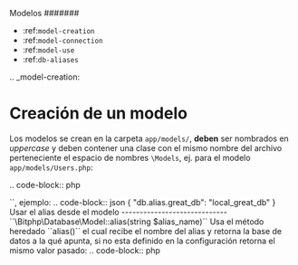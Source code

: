 Modelos
#######

- :ref:`model-creation`
- :ref:`model-connection`
- :ref:`model-use`
- :ref:`db-aliases`

.. _model-creation:

Creación de un modelo
=====================

Los modelos se crean en la carpeta ``app/models/``, **deben** ser nombrados en *uppercase* y deben contener una clase con el mismo nombre del archivo perteneciente el espacio de nombres ``\Models``, ej. para el modelo ``app/models/Users.php``:

.. code-block:: php

   <?php

   namespace Models;

   class Users {
      // ...
   }

.. _model-connection:

Parametros de conexión
======================

Se pueden definir los parametros de conexión, usuario, contraseña y host, para usar en todos los modelos desde el archivo de configuración ``app/config.json``:

.. code-block:: json

   {
      "db.user": "your_us3r",
      "db.pass": "your_p4ssw0rd",
      "db.host": "localhost"
   }

Y para utilizarlos simplemente extiende tu modelo a partir de la clase ``\Bitphp\Database\Model``, con esto el modelo hereda el método estatico ``self::loadConfiguration()`` qué seteará las propiedades ``self::$user``, ``self::$pass`` y ``self::$host`` con los valores definidos en la configuración:

.. code-block:: php

   <?php

   namespace Models;

   use \Bitphp\Database\Model;

   class Users extends Model {

      protected $pdo;

      protected static function connect() {
         self::loadConfiguration();
         
         // self::$user == your_us3r
         // self::$pass == your_p4ssw0rd
         // self::$host == connection_host

         // self::$pdo = new PDO(...); conectar via PDO
      }

      public static function find($id) {
         // ... consulta a través del objeto PDO self::$pdo
      }
   }

.. _model-use:

Como usar los modelos
=====================

Desde el controlador o una ruta usa el modelo a través de la clase ``\Models\MyModel``, la auto-carga de Bitphp se encargará de incluir el archivo del modelo.

.. code-block:: php

   <?php

   require '../autoload.php';

   use \Bitphp\Route;

   Route::match('GET /user/$user_id', function($user_id) {
      $user = \Models\Users::find($user_id);
   });

Es por eso qué recomendamos qué tus modelos sean clases con metodos estaticos, para qué sean más comodos de manejar desde los controladores, y de hecho la clase ``\Bitphp\Database\Model`` esta diseñada para funcionar en clases estaticas.

.. _db-aliases:

Conectar usando un alias
========================

Puedes definir un *alias* para un nombre de una base de datos y que los modelos se conecten a ese alias, y en el momento de que el alias *apunte* a una base de datos diferente todos los modelos qué se conectan a ese alias se conectarán a la base de datos *apuntada*.

Los alias se definien en el archivo de configuración ``/app/config.json`` de la forma ``db.alias.<nombre>``, ejemplo:

.. code-block:: json

   {
      "db.alias.great_db": "local_great_db"
   }

Usar el alias desde el modelo
-----------------------------

``\Bitphp\Database\Model::alias(string $alias_name)``

Usa el método heredado ``alias()`` el cual recibe el nombre del alias y retorna la base de datos a la qué apunta, si no esta definido en la configuración retorna el mismo valor pasado:

.. code-block:: php

   <?php

   namespace Models;

   use \Bitphp\Database\Model;

   class Users extends Model {

      protected $pdo;

      protected static function connect() {
         self::loadConfiguration();
         
         $dbname = self::alias('great_db'); // apunta a local_great_db

         // self::$user == your_us3r
         // self::$pass == your_p4ssw0rd
         // self::$host == connection_host

         // self::$pdo = new PDO(...); conectar via PDO
      }

      public static function find($id) {
         // ... consulta a través del objeto PDO self::$pdo
      }
   }